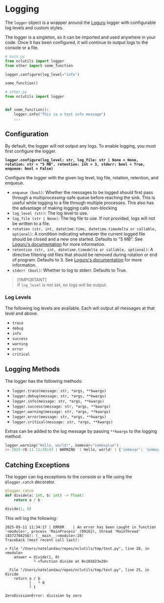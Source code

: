 # Logging

The `logger` object is a wrapper around the [Loguru](https://github.com/Delgan/loguru) logger with configurable log levels and custom styles.

The logger is a singleton, so it can be imported and used anywhere in your code. Once it has been configured, it will continue to output logs to the console or a file.

```python
# main.py
from nclutils import logger
from other import some_function

logger.configure(log_level="info")

some_function()
```

```python
# other.py
from nclutils import logger


def some_function():
    logger.info("This is a test info message")
    ...
```

## Configuration

By default, the logger will not output any logs. To enable logging, you must first configure the logger.

**`logger.configure(log_level: str, log_file: str | None = None, rotation: str = "5 MB", retention: int = 3, stderr: bool = True, enqueue: bool = False)`**

Configure the logger with the given log level, log file, rotation, retention, and enqueue.

-   `enqueue (bool)`: Whether the messages to be logged should first pass through a multiprocessing-safe queue before reaching the sink. This is useful while logging to a file through multiple processes. This also has the advantage of making logging calls non-blocking
-   `log_level (str)`: The log level to use.
-   `log_file (str | None)`: The log file to use. If not provided, logs will not be written to a file.
-   `rotation (str, int, datetime.time, datetime.timedelta or callable, optional)`: A condition indicating whenever the current logged file should be closed and a new one started. Defaults to "5 MB". See [Loguru's documentation](https://loguru.readthedocs.io/en/stable/api/logger.html#loguru.logger.add) for more information.
-   `retention (str, int, datetime.timedelta or callable, optional)`: A directive filtering old files that should be removed during rotation or end of program. Defaults to 3. See [Loguru's documentation](https://loguru.readthedocs.io/en/stable/api/logger.html#loguru.logger.add) for more information.
-   `stderr (bool)`: Whether to log to stderr. Defaults to True.

> [!IMPORTANT]\
> If `log_level` is not set, no logs will be output.

### Log Levels

The following log levels are available. Each will output all messages at that level and above.

-   `trace`
-   `debug`
-   `info`
-   `success`
-   `warning`
-   `error`
-   `critical`

## Logging Methods

The logger has the following methods:

-   `logger.trace(message: str, *args, **kwargs)`
-   `logger.debug(message: str, *args, **kwargs)`
-   `logger.info(message: str, *args, **kwargs)`
-   `logger.success(message: str, *args, **kwargs)`
-   `logger.warning(message: str, *args, **kwargs)`
-   `logger.error(message: str, *args, **kwargs)`
-   `logger.critical(message: str, *args, **kwargs)`

Extras can be added to the log message by passing `**kwargs` to the logging method.

```python
logger.warning("Hello, world!", somevar="somevalue")
>> 2025-05-11 11:30:43 | WARNING  | Hello, world! | {'somevar': 'somevale'}  (__main__:<module>:19)
```

## Catching Exceptions

The logger can log exceptions to the console or a file using the `@logger.catch` decorator.

```python
@logger.catch
def divide(a: int, b: int) -> float:
    return a / b

divide(1, 0)
```

This will log the following:

```shell
2025-05-11 11:34:17 | ERROR    | An error has been caught in function '<module>', process 'MainProcess' (99162), thread 'MainThread' (8372784256): (__main__:<module>:28)
Traceback (most recent call last):

> File "/Users/natelandau/repos/nclutils/tmp/test.py", line 28, in <module>
    answer = divide(1, 0)
             └ <function divide at 0x103d23e20>

  File "/Users/natelandau/repos/nclutils/tmp/test.py", line 25, in divide
    return a / b
           │   └ 0
           └ 1

ZeroDivisionError: division by zero
```
